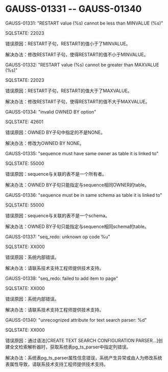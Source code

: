 # GAUSS-01331 -- GAUSS-01340

GAUSS-01331: "RESTART value \(%s\) cannot be less than MINVALUE \(%s\)"

SQLSTATE: 22023

错误原因：RESTART子句，RESTART的值小于了MINVALUE。

解决办法：修改RESTART子句，使得RESTART的值不小于MINVALUE。

GAUSS-01332: "RESTART value \(%s\) cannot be greater than MAXVALUE \(%s\)"

SQLSTATE: 22023

错误原因：RESTART子句，RESTART的值大于了MAXVALUE。

解决办法：修改RESTART子句，使得RESTART的值不大于MAXVALUE。

GAUSS-01334: "invalid OWNED BY option"

SQLSTATE: 42601

错误原因：OWNED BY子句中指定的不是NONE。

解决办法：修改为OWNED BY NONE。

GAUSS-01335: "sequence must have same owner as table it is linked to"

SQLSTATE: 55000

错误原因：sequence与关联的表不是一个所有者。

解决办法：OWNED BY子句只能指定与sequence相同OWNER的table。

GAUSS-01336: "sequence must be in same schema as table it is linked to"

SQLSTATE: 55000

错误原因：sequence与关联的表不是一个schema。

解决办法：OWNED BY子句只能指定与sequence相同schema的table。

GAUSS-01337: "seq\_redo: unknown op code %u"

SQLSTATE: XX000

错误原因：系统内部错误。

解决办法：请联系技术支持工程师提供技术支持。

GAUSS-01338: "seq\_redo: failed to add item to page"

SQLSTATE: XX000

错误原因：系统内部错误。

解决办法：请联系技术支持工程师提供技术支持。

GAUSS-01340: "unrecognized attribute for text search parser: %d"

SQLSTATE: XX000

错误原因：通过语法\[CREATE TEXT SEARCH CONFIGURATION PARSER...\]创建全文检索解析器时，获取系统表pg\_ts\_parser中指定列错误。

解决办法：系统表pg\_ts\_parser属性信息错误，系统产生异常或由人为修改系统表属性导致，请联系技术支持工程师提供技术支持。

